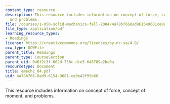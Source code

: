 ```yaml
---
content_type: resource
description: This resource includes information on concept of force, concept of moment,
  and problems.
file: /courses/1-050-solid-mechanics-fall-2004/4a78b7668ad961549681ce0e42f95b66_emech2_04.pdf
file_type: application/pdf
learning_resource_types:
- Readings
license: https://creativecommons.org/licenses/by-nc-sa/4.0/
ocw_type: OCWFile
parent_title: Readings
parent_type: CourseSection
parent_uid: 046f2c3f-662d-736c-dce5-648789e2ba0a
resourcetype: Document
title: emech2_04.pdf
uid: 4a78b766-8ad9-6154-9681-ce0e42f95b66
---
```

This resource includes information on concept of force, concept of moment, and problems.